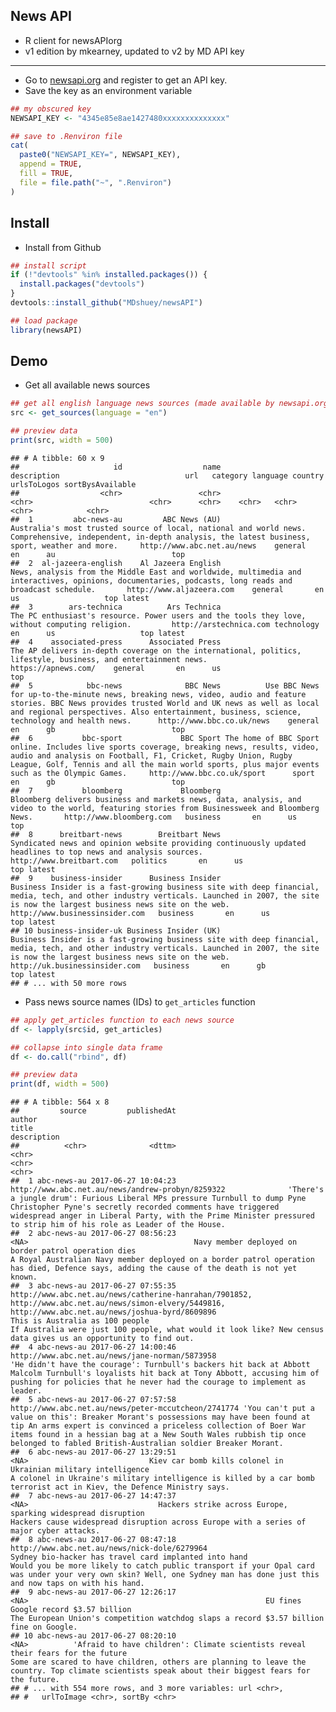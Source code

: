 
News API
--------

-   R client for newsAPIorg
- v1 edition by mkearney, updated to v2 by MD
API key
-------

-   Go to [newsapi.org](https://newsapi.org) and register to get an API key.
-   Save the key as an environment variable

``` r
## my obscured key
NEWSAPI_KEY <- "4345e85e8ae1427480xxxxxxxxxxxxxx"

## save to .Renviron file
cat(
  paste0("NEWSAPI_KEY=", NEWSAPI_KEY),
  append = TRUE,
  fill = TRUE,
  file = file.path("~", ".Renviron")
)
```

Install
-------

-   Install from Github

``` r
## install script
if (!"devtools" %in% installed.packages()) {
  install.packages("devtools")
}
devtools::install_github("MDshuey/newsAPI")

## load package
library(newsAPI)
```

Demo
----

-   Get all available news sources

``` r
## get all english language news sources (made available by newsapi.org)
src <- get_sources(language = "en")

## preview data
print(src, width = 500)
```

    ## # A tibble: 60 x 9
    ##                     id                  name                                                                                                                                                                                                                                                  description                            url   category language country urlsToLogos sortBysAvailable
    ##                  <chr>                 <chr>                                                                                                                                                                                                                                                        <chr>                          <chr>      <chr>    <chr>   <chr>       <chr>            <chr>
    ##  1         abc-news-au         ABC News (AU)                                                                                              Australia's most trusted source of local, national and world news. Comprehensive, independent, in-depth analysis, the latest business, sport, weather and more.     http://www.abc.net.au/news    general       en      au                          top
    ##  2  al-jazeera-english    Al Jazeera English                                                                                                        News, analysis from the Middle East and worldwide, multimedia and interactives, opinions, documentaries, podcasts, long reads and broadcast schedule.       http://www.aljazeera.com    general       en      us                   top latest
    ##  3        ars-technica          Ars Technica                                                                                                                                                               The PC enthusiast's resource. Power users and the tools they love, without computing religion.         http://arstechnica.com technology       en      us                   top latest
    ##  4    associated-press      Associated Press                                                                                                                                               The AP delivers in-depth coverage on the international, politics, lifestyle, business, and entertainment news.            https://apnews.com/    general       en      us                          top
    ##  5            bbc-news              BBC News          Use BBC News for up-to-the-minute news, breaking news, video, audio and feature stories. BBC News provides trusted World and UK news as well as local and regional perspectives. Also entertainment, business, science, technology and health news.      http://www.bbc.co.uk/news    general       en      gb                          top
    ##  6           bbc-sport             BBC Sport The home of BBC Sport online. Includes live sports coverage, breaking news, results, video, audio and analysis on Football, F1, Cricket, Rugby Union, Rugby League, Golf, Tennis and all the main world sports, plus major events such as the Olympic Games.     http://www.bbc.co.uk/sport      sport       en      gb                          top
    ##  7           bloomberg             Bloomberg                                                                                                                Bloomberg delivers business and markets news, data, analysis, and video to the world, featuring stories from Businessweek and Bloomberg News.       http://www.bloomberg.com   business       en      us                          top
    ##  8      breitbart-news        Breitbart News                                                                                                                                               Syndicated news and opinion website providing continuously updated headlines to top news and analysis sources.       http://www.breitbart.com   politics       en      us                   top latest
    ##  9    business-insider      Business Insider                                                                Business Insider is a fast-growing business site with deep financial, media, tech, and other industry verticals. Launched in 2007, the site is now the largest business news site on the web. http://www.businessinsider.com   business       en      us                   top latest
    ## 10 business-insider-uk Business Insider (UK)                                                                Business Insider is a fast-growing business site with deep financial, media, tech, and other industry verticals. Launched in 2007, the site is now the largest business news site on the web.  http://uk.businessinsider.com   business       en      gb                   top latest
    ## # ... with 50 more rows

-   Pass news source names (IDs) to `get_articles` function

``` r
## apply get_articles function to each news source
df <- lapply(src$id, get_articles)

## collapse into single data frame
df <- do.call("rbind", df)

## preview data
print(df, width = 500)
```

    ## # A tibble: 564 x 8
    ##         source         publishedAt                                                                                                                                                 author                                                                                    title                                                                                                                                                                                     description
    ##          <chr>              <dttm>                                                                                                                                                  <chr>                                                                                    <chr>                                                                                                                                                                                           <chr>
    ##  1 abc-news-au 2017-06-27 10:04:23                                                                                                       http://www.abc.net.au/news/andrew-probyn/8259322              'There's a jungle drum': Furious Liberal MPs pressure Turnbull to dump Pyne              Christopher Pyne's secretly recorded comments have triggered widespread anger in Liberal Party, with the Prime Minister pressured to strip him of his role as Leader of the House.
    ##  2 abc-news-au 2017-06-27 08:56:23                                                                                                                                                   <NA>                                     Navy member deployed on border patrol operation dies                                                    A Royal Australian Navy member deployed on a border patrol operation has died, Defence says, adding the cause of the death is not yet known.
    ##  3 abc-news-au 2017-06-27 07:55:35 http://www.abc.net.au/news/catherine-hanrahan/7901852, http://www.abc.net.au/news/simon-elvery/5449816, http://www.abc.net.au/news/joshua-byrd/8609896                                                          This is Australia as 100 people                                                                                If Australia were just 100 people, what would it look like? New census data gives us an opportunity to find out.
    ##  4 abc-news-au 2017-06-27 14:00:46                                                                                                         http://www.abc.net.au/news/jane-norman/5873958                      'He didn't have the courage': Turnbull's backers hit back at Abbott                                                Malcolm Turnbull's loyalists hit back at Tony Abbott, accusing him of pushing for policies that he never had the courage to implement as leader.
    ##  5 abc-news-au 2017-06-27 07:57:58                                                                                                    http://www.abc.net.au/news/peter-mccutcheon/2741774 'You can't put a value on this': Breaker Morant's possessions may have been found at tip An arms expert is convinced a priceless collection of Boer War items found in a hessian bag at a New South Wales rubbish tip once belonged to fabled British-Australian soldier Breaker Morant.
    ##  6 abc-news-au 2017-06-27 13:29:51                                                                                                                                                   <NA>                           Kiev car bomb kills colonel in Ukrainian military intelligence                                                                          A colonel in Ukraine's military intelligence is killed by a car bomb terrorist act in Kiev, the Defence Ministry says.
    ##  7 abc-news-au 2017-06-27 14:47:37                                                                                                                                                   <NA>                             Hackers strike across Europe, sparking widespread disruption                                                                                                         Hackers cause widespread disruption across Europe with a series of major cyber attacks.
    ##  8 abc-news-au 2017-06-27 08:47:18                                                                                                           http://www.abc.net.au/news/nick-dole/6279964                                    Sydney bio-hacker has travel card implanted into hand                       Would you be more likely to catch public transport if your Opal card was under your very own skin? Well, one Sydney man has done just this and now taps on with his hand.
    ##  9 abc-news-au 2017-06-27 12:26:17                                                                                                                                                   <NA>                                                     EU fines Google record $3.57 billion                                                                                                          The European Union's competition watchdog slaps a record $3.57 billion fine on Google.
    ## 10 abc-news-au 2017-06-27 08:20:10                                                                                                                                                   <NA>          'Afraid to have children': Climate scientists reveal their fears for the future                                              Some are scared to have children, others are planning to leave the country. Top climate scientists speak about their biggest fears for the future.
    ## # ... with 554 more rows, and 3 more variables: url <chr>,
    ## #   urlToImage <chr>, sortBy <chr>
